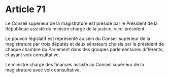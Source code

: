 # Article 71

Le Conseil supérieur de la magistrature est présidé par le Président de la République assisté du ministre chargé de la justice, vice-président.

Le pouvoir législatif est représenté au sein du Conseil supérieur de la magistrature par trois députés et deux sénateurs choisis par le président de chaque chambre du Parlement dans des groupes parlementaires différents, et ayant voix consultative.

Le ministre chargé des finances assiste au Conseil supérieur de la magistrature avec voix consultative.